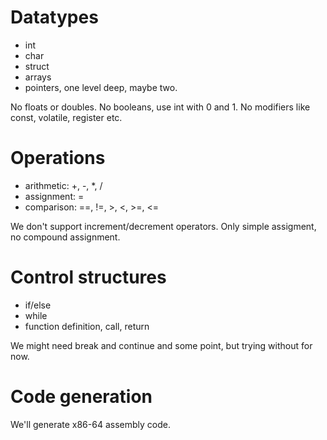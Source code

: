 # Datatypes
* int
* char
* struct
* arrays
* pointers, one level deep, maybe two.

No floats or doubles. No booleans, use int with 0 and 1.
No modifiers like const, volatile, register etc.

# Operations
* arithmetic: +, -, *, /
* assignment: =
* comparison: ==, !=, >, <, >=, <=

We don't support increment/decrement operators.
Only simple assigment, no compound assignment.

# Control structures
* if/else
* while
* function definition, call, return

We might need break and continue and some point, but trying without for now.

# Code generation

We'll generate x86-64 assembly code.

